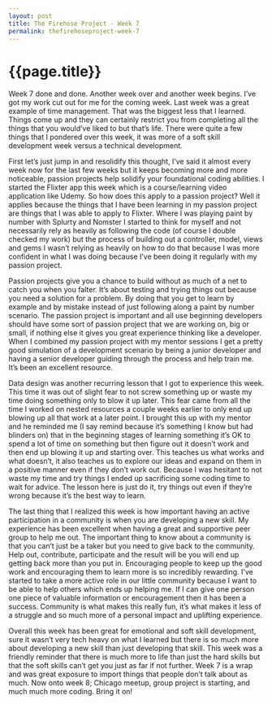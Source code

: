 ```yaml
---
layout: post
title: The Firehose Project - Week 7
permalink: thefirehoseproject-week-7
---
```


# {{page.title}}

Week 7 done and done. Another week over and another week begins. I’ve got my work cut out for me for the coming week. Last week was a great example of time management. That was the biggest less that I learned. Things come up and they can certainly restrict you from completing all the things that you would’ve liked to but that’s life. There were quite a few things that I pondered over this week, it was more of a soft skill development week versus a technical development.

First let’s just jump in and resolidify this thought, I’ve said it almost every week now for the last few weeks but it keeps becoming more and more noticeable, passion projects help solidify your foundational coding abilities. I started the Flixter app this week which is a course/learning video application like Udemy. So how does this apply to a passion project? Well it applies because the things that I have been learning in my passion project are things that I was able to apply to Flixter. Where I was playing paint by number with Splurty and Nomster I started to think for myself and not necessarily rely as heavily as following the code (of course I double checked my work) but the process of building out a controller, model, views and gems I wasn’t relying as heavily on how to do that because I was more confident in what I was doing because I’ve been doing it regularly with my passion project.

Passion projects give you a chance to build without as much of a net to catch you when you falter. It’s about testing and trying things out because you need a solution for a problem. By doing that you get to learn by example and by mistake instead of just following along a paint by number scenario. The passion project is important and all use beginning developers should have some sort of passion project that we are working on, big or small, if nothing else it gives you great experience thinking like a developer. When I combined my passion project with my mentor sessions I get a pretty good simulation of a development scenario by being a junior developer and having a senior developer guiding through the process and help train me. It’s been an excellent resource.

Data design was another recurring lesson that I got to experience this week. This time it was out of slight fear to not screw something up or waste my time doing something only to blow it up later. This fear came from all the time I worked on nested resources a couple weeks earlier to only end up blowing up all that work at a later point. I brought this up with my mentor and he reminded me (I say remind because it’s something I know but had blinders on) that in the beginning stages of learning something it’s OK to spend a lot of time on something but then figure out it doesn’t work and then end up blowing it up and starting over. This teaches us what works and what doesn’t, it also teaches us to explore our ideas and expand on them in a positive manner even if they don’t work out. Because I was hesitant to not waste my time and try things I ended up sacrificing some coding time to wait for advice. The lesson here is just do it, try things out even if they’re wrong because it’s the best way to learn.

The last thing that I realized this week is how important having an active participation in a community is when you are developing a new skill. My experience has been excellent when having a great and supportive peer group to help me out. The important thing to know about a community is that you can’t just be a taker but you need to give back to the community. Help out, contribute, participate and the result will be you will end up getting back more than you put in. Encouraging people to keep up the good work and encouraging them to learn more is so incredibly rewarding. I’ve started to take a more active role in our little community because I want to be able to help others which ends up helping me. If I can give one person one piece of valuable information or encouragement then it has been a success. Community is what makes this really fun, it’s what makes it less of a struggle and so much more of a personal impact and uplifting experience.

Overall this week has been great for emotional and soft skill development, sure it wasn’t very tech heavy on what I learned but there is so much more about developing a new skill than just developing that skill. This week was a friendly reminder that there is much more to life than just the hard skills but that the soft skills can’t get you just as far if not further. Week 7 is a wrap and was great exposure to import things that people don’t talk about as much. Now onto week 8; Chicago meetup, group project is starting, and much much more coding. Bring it on!
